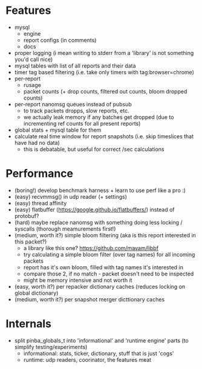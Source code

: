 # Features
- mysql
  - engine
  - report configs (in comments)
  - docs
- proper logging (i mean writing to stderr from a 'library' is not something you'd call nice)
- mysql tables with list of all reports and their data
- timer tag based filtering (i.e. take only timers with tag:browser=chrome)
- per-report
  - rusage
  - packet counts (+ drop counts, filtered out counts, bloom dropped counts)
- per-report nanomsg queues instead of pubsub
  - to track packets dropps, slow reports, etc.
  - we actually leak memory if any batches get dropped (due to incrementing ref counts for all present reports)
- global stats + mysql table for them
- calculate real time window for report snapshots (i.e. skip timeslices that have had no data)
  - this is debatable, but useful for correct <something>/sec calculations


# Performance
- (boring!) develop benchmark harness + learn to use perf like a pro :)
- (easy) recvmmsg() in udp reader (+ settings)
- (easy) thread affinity
- (easy) flatbuffer (https://google.github.io/flatbuffers/) instead of protobuf?
- (hard) maybe replace nanomsg with something doing less locking / syscalls (thorough meamurements first!)
- (medium, worth it?) simple bloom filtering (aka is this report interested in this packet?)
  - a library like this one? https://github.com/mavam/libbf
  - try calculating a simple bloom filter (over tag names) for all incoming packets
  - report has it's own bloom, filled with tag names it's interested in
  - compare those 2, if no match - packet doesn't need to be inspected
  - might be memory intensive and not worth it
- (easy, worth it?) per repacker dictionary caches (reduces locking on global dictionary)
- (medium, worth it?) per snapshot merger dicttionary caches

# Internals
- split pinba_globals_t into 'informational' and 'runtime engine' parts (to simplify testing/experiments)
  - informational: stats, ticker, dictionary, stuff that is just 'cogs'
  - runtime: udp readers, coorinator, the features meat

